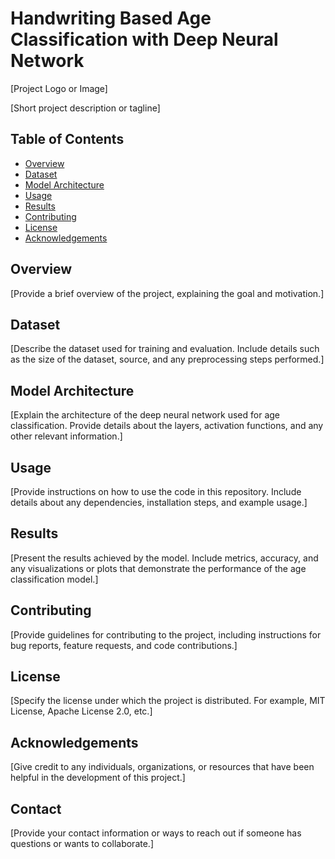 # Handwriting Based Age Classification with Deep Neural Network

[Project Logo or Image]

[Short project description or tagline]

## Table of Contents
- [Overview](#overview)
- [Dataset](#dataset)
- [Model Architecture](#model-architecture)
- [Usage](#usage)
- [Results](#results)
- [Contributing](#contributing)
- [License](#license)
- [Acknowledgements](#acknowledgements)

## Overview
[Provide a brief overview of the project, explaining the goal and motivation.]

## Dataset
[Describe the dataset used for training and evaluation. Include details such as the size of the dataset, source, and any preprocessing steps performed.]

## Model Architecture
[Explain the architecture of the deep neural network used for age classification. Provide details about the layers, activation functions, and any other relevant information.]

## Usage
[Provide instructions on how to use the code in this repository. Include details about any dependencies, installation steps, and example usage.]

## Results
[Present the results achieved by the model. Include metrics, accuracy, and any visualizations or plots that demonstrate the performance of the age classification model.]

## Contributing
[Provide guidelines for contributing to the project, including instructions for bug reports, feature requests, and code contributions.]

## License
[Specify the license under which the project is distributed. For example, MIT License, Apache License 2.0, etc.]

## Acknowledgements
[Give credit to any individuals, organizations, or resources that have been helpful in the development of this project.]

## Contact
[Provide your contact information or ways to reach out if someone has questions or wants to collaborate.]
